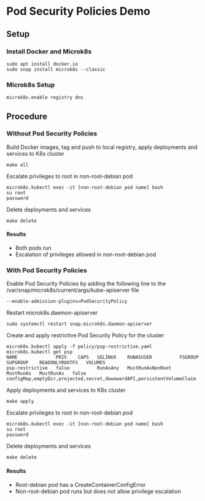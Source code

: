 # Pod Security Policies Demo

## Setup

### Install Docker and Microk8s
    sudo apt install docker.io
    sudo snap install microk8s --classic

### Microk8s Setup
    microk8s.enable registry dns

## Procedure

### Without Pod Security Policies

Build Docker images, tag and push to local registry, apply deployments and services to K8s cluster

    make all

Escalate privileges to root in non-root-debian pod

    microk8s.kubectl exec -it [non-root-debian pod name] bash
    su root
    password

Delete deployments and services

    make delete

#### Results
- Both pods run
- Escalation of privileges allowed in non-root-debian pod

### With Pod Security Policies

Enable Pod Security Policies by adding the following line to the /var/snap/microk8s/current/args/kube-apiserver file

    --enable-admission-plugins=PodSecurityPolicy

Restart microk8s.daemon-apiserver

    sudo systemctl restart snap.microk8s.daemon-apiserver

Create and apply restrictive Pod Security Policy for the cluster

    microk8s.kubectl apply -f policy/psp-restrictive.yaml
    microk8s.kubectl get psp
    NAME              PRIV    CAPS   SELINUX    RUNASUSER          FSGROUP     SUPGROUP    READONLYROOTFS   VOLUMES
    psp-restrictive   false          RunAsAny   MustRunAsNonRoot   MustRunAs   MustRunAs   false            configMap,emptyDir,projected,secret,downwardAPI,persistentVolumeClaim

Apply deployments and services to K8s cluster

    make apply

Escalate privileges to root in non-root-debian pod

    microk8s.kubectl exec -it [non-root-debian pod name] bash
    su root
    password

Delete deployments and services

    make delete

#### Results

- Root-debian pod has a CreateContainerConfigError
- Non-root-debian pod runs but does not allow privilege escalation



